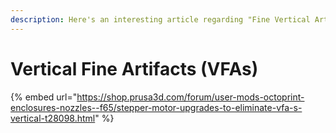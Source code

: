 ```yaml
---
description: Here's an interesting article regarding "Fine Vertical Artifacts"
---
```


# Vertical Fine Artifacts \(VFAs\)

{% embed url="https://shop.prusa3d.com/forum/user-mods-octoprint-enclosures-nozzles--f65/stepper-motor-upgrades-to-eliminate-vfa-s-vertical-t28098.html" %}



